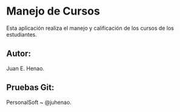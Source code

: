 # Manejo de Cursos
Esta aplicación realiza el manejo y calificación de los cursos de los estudiantes.

## Autor:
Juan E. Henao.

## Pruebas Git:
PersonalSoft ~ @juhenao.
